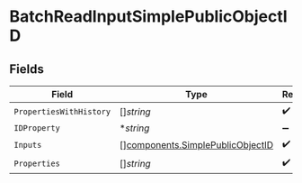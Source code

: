 # BatchReadInputSimplePublicObjectID


## Fields

| Field                                                                                | Type                                                                                 | Required                                                                             | Description                                                                          |
| ------------------------------------------------------------------------------------ | ------------------------------------------------------------------------------------ | ------------------------------------------------------------------------------------ | ------------------------------------------------------------------------------------ |
| `PropertiesWithHistory`                                                              | []*string*                                                                           | :heavy_check_mark:                                                                   | N/A                                                                                  |
| `IDProperty`                                                                         | **string*                                                                            | :heavy_minus_sign:                                                                   | N/A                                                                                  |
| `Inputs`                                                                             | [][components.SimplePublicObjectID](../../models/components/simplepublicobjectid.md) | :heavy_check_mark:                                                                   | N/A                                                                                  |
| `Properties`                                                                         | []*string*                                                                           | :heavy_check_mark:                                                                   | N/A                                                                                  |